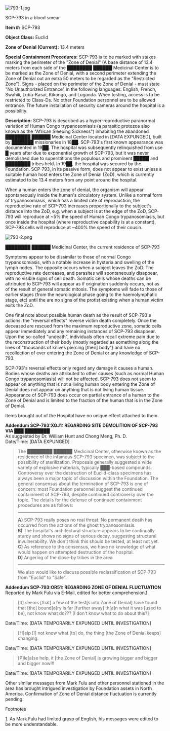 ![793-1.jpg](http://scp-wiki.wdfiles.com/local--files/scp-793/793-1.jpg)

SCP-793 in a blood smear

**Item #:** SCP-793

**Object Class:** Euclid

**Zone of Denial (Current):** 13.4 meters

**Special Containment Procedures:** SCP-793 is to be marked with stakes marking the perimeter of the "Zone of Denial" (A base distance of 13.4 meters from each side of the ████████ ██████ Medicinal Center is to be marked as the Zone of Denial, with a second perimeter extending the Zone of Denial out an extra 50 meters to be regarded as the "Restricted Zone"). Signs - placed on the perimeter of the Zone of Denial - must state "No Unauthorized Entrance" in the following languages: English, French, Swahili, Luba-Kasai, Kikongo, and Luganda. When testing, access is to be restricted to Class-Ds. No other Foundation personnel are to be allowed entrance. The future installation of security cameras around the hospital is a possibility.

**Description:** SCP-793 is described as a hyper-reproductive paranormal variation of Human Congo trypanosomiasis (a parasitic protozoa also known as the "African Sleeping Sickness") inhabiting the abandoned ████████ ██████ Medicinal Center located in \[DATA EXPUNGED\], built by ███████ missionaries in 18██. SCP-793's first known appearance was documented in 19██. The hospital was subsequently relinquished from use █ years after due to exponential growth of SCP-793, but it was never demolished due to superstitions the populous and prominent █████ and ████████ tribes held. In 19██, the hospital was secured by the Foundation. SCP-793, in its passive form, does not appear to exist unless a suitable human host enters the Zone of Denial (ZoD), which is currently estimated to be 13.4 meters from any point around the hospital.

When a human enters the zone of denial, the organism will appear spontaneously inside the human's circulatory system. Unlike a normal form of trypanosomiasis, which has a limited rate of reproduction, the reproductive rate of SCP-793 increases proportionally to the subject's distance into the ZoD, e.g. when a subject is at the edge of the ZoD, SCP-793 will reproduce at ~5% the speed of Human Congo trypanosomiasis, but once inside the hospital (where reproductive capability is at a constant), SCP-793 cells will reproduce at ~400% the speed of their cousin.

![793-2.png](http://scp-wiki.wdfiles.com/local--files/scp-793/793-2.png)

████████ ██████ Medicinal Center, the current residence of SCP-793

Symptoms appear to be dissimilar to those of normal Congo trypanosomiasis, with a notable increase in hysteria and swelling of the lymph nodes. The opposite occurs when a subject leaves the ZoD. The reproductive rate decreases, and parasites will spontaneously disappear, with no visible signs of cell death. Somatic cells whose deaths can be attributed to SCP-793 will appear as if origination suddenly occurs, not as of the result of general somatic mitosis. The symptoms will fade to those of earlier stages (from the neurological phase going to the haemolymphatic stage, etc) until the are no signs of the protist existing when a human victim exits the ZoD.

One final note about possible human death as the result of SCP-793's actions: the "reversal effects" reverse victim death completely. Once the deceased are rescued from the maximum reproductive zone, somatic cells appear immediately and any remaining instances of SCP-793 disappear. Upon the so-called "undeath", individuals often recall extreme pain due to the reconstruction of their body (mostly regarded as something along the lines of "thousands of knives piercing \[their\] body") and have no recollection of ever entering the Zone of Denial or any knowledge of SCP-793.

SCP-793's reversal effects only regard any damage it causes a human. Bodies whose deaths are attributed to other causes (such as normal Human Congo trypanosomiasis) will not be affected. SCP-793 does not seem to appear on anything that is not a living human body entering the Zone of Denial does not appear on anything that is not living human tissue. Appearance of SCP-793 does occur on partial entrance of a human to the Zone of Denial and is limited to the fraction of the human that is in the Zone of Denial.

Items brought out of the Hospital have no unique effect attached to them.

**Addendum SCP-793:XOJ1:** **REGARDING SITE DEMOLITION OF SCP-793 VIA ███ ████████**  
As suggested by Dr. William Hunt and Chong Meng, Ph. D.  
Date/Time: \[DATA EXPUNGED\]

> The ████████ ██████ Medicinal Center, otherwise known as the residence of the infamous SCP-793 specimen, was subject to the possibility of sterilization. Proposals generally suggested a wide variety of explosive materials, typically ███-based compounds. Controversy over the destruction of Euclid-class specimens has always been a major topic of discussion within the Foundation. The general consensus about the termination of SCP-793 is one of concern: most Foundation personnel suggest the continued containment of SCP-793, despite continued controversy over the topic. The details for the defense of continued containment procedures are as follows:
> 
> * * *
> 
> **A)** SCP-793 really poses no real threat. No permanent death has occurred from the actions of the ghost trypanosomiasis.  
> **B)** The hospital's architectural structure appears to be continually sturdy and shows no signs of serious decay, suggesting structural invulnerability. We don't think this should be tested, at least not yet.  
> **C)** As reference to the consensus, we have no knowledge of what would happen on attempted destruction of the hospital.  
> **D)** Angering of the close-by tribes in the area.
> 
> * * *
> 
> We also would like to discuss possible reclassification of SCP-793 from "Euclid" to "Safe".

**Addendum SCP-793:OR51:** **REGARDING ZONE OF DENIAL FLUCTUATION**  
Reported by Mark Fulu via E-Mail, edited for better comprehension.[1](javascript:;)

> \[It\] seems \[that\] a few of the test\[s into Zone of Denial\] have found that \[the\] bound\[a\]ry is far \[further away\] th\[a\]n what it was \[used to be\], not know what do??? \[I don't know what to do about this?\]

Date/Time: \[DATA TEMPORARILY EXPUNGED UNTIL INVESTIGATION\]

> \[H\]elp \[I\] not know what \[to\] do, the thing \[the Zone of Denial keeps\] changing.

Date/Time: \[DATA TEMPORARILY EXPUNGED UNTIL INVESTIGATION\]

> \[P\]le\[a\]se help, it \[the Zone of Denial\] is growing bigger and bigger and bigger now!!!

Date/Time: \[DATA TEMPORARILY EXPUNGED UNTIL INVESTIGATION\]

Other similar messages from Mark Fulu and other personnel stationed in the area has brought intrigued investigation by Foundation assets in North America. Confirmation of Zone of Denial distance fluctuation is currently pending.

Footnotes

[1](javascript:;). As Mark Fulu had limited grasp of English, his messages were edited to be more understandable.